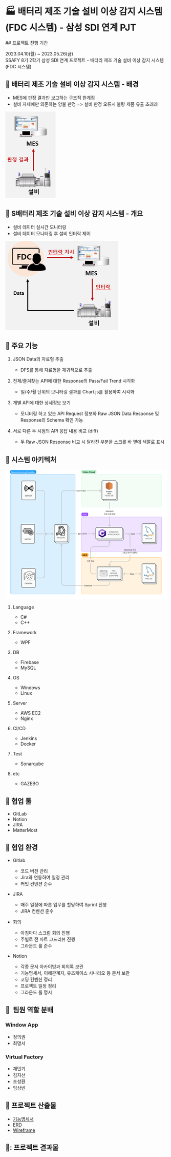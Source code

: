 # 🏭 배터리 제조 기술 설비 이상 감지 시스템(FDC 시스템) - 삼성 SDI 연계 PJT

## 프로젝트 진행 기간

2023.04.10(월) ~ 2023.05.26(금)  
SSAFY 8기 2학기 삼성 SDI 연계 프로젝트 - 배터리 제조 기술 설비 이상 감지 시스템(FDC 시스템)

## 🚩 배터리 제조 기술 설비 이상 감지 시스템 - 배경

- MES에 판정 결과만 보고하는 구조적 한계점
- 설비 자체에만 의존하는 양불 판정 => 설비 판정 오류시 불량 제품 유출 초래래

![image.png](./image.png)


## 🚩 S배터리 제조 기술 설비 이상 감지 시스템 - 개요

- 설비 데이터 실시간 모니터링
- 설비 데이터 모니터링 후 설비 인터락 제어

![image-1.png](./image-1.png)


## 🚩 주요 기능

1. JSON Data의 자료형 추출

   - DFS를 통해 자료형을 재귀적으로 추출

2. 전체/즐겨찾는 API에 대한 Response의 Pass/Fail Trend 시각화

   - 일/주/월 단위의 모니터링 결과를 Chart.js를 활용하여 시각화

3. 개별 API에 대한 상세정보 보기

   - 모니터링 하고 있는 API Request 정보와 Raw JSON Data Response 및 Response의 Schema 확인 가능

4. 서로 다른 두 시점의 API 응답 내용 비교 (diff)

   - 두 Raw JSON Response 비교 시 달라진 부분을 스크롤 바 옆에 색깔로 표시


## 🚩 시스템 아키텍처


![image-2.png](./image-2.png)


1. Language

   - C#
   - C++

2. Framework

   - WPF

3. DB

   - Firebase
   - MySQL

4. OS

   - Windows
   - Linux

5. Server

   - AWS EC2
   - Nginx

6. CI/CD

   - Jenkins
   - Docker

7. Test

   - Sonarqube

8. etc

   - GAZEBO



## 🙆 협업 툴


- GitLab
- Notion
- JIRA
- MatterMost



## 🙆 협업 환경

- Gitlab
  - 코드 버전 관리
  - Jira와 연동하여 일정 관리
  - 커밋 컨벤션 준수

- JIRA
  - 매주 일정에 따른 업무를 할당하여 Sprint 진행
  - JIRA 컨벤션 준수

- 회의
  - 아침마다 스크럼 회의 진행
  - 주별로 전 파트 코드리뷰 진행
  - 그라운드 룰 준수

- Notion
  - 각종 문서 아카이빙과 회의록 보관
  - 기능명세서, 이해관계자, 유즈케이스 시나리오 등 문서 보관
  - 코딩 컨벤션 정리
  - 프로젝트 일정 정리
  - 그라운드 룰 명시


## 🙆  팀원 역할 분배


### Window App

- 정의권
- 최명서

### Virtual Factory

- 채민기
- 김지선
- 조성환
- 임상빈


## 🚩 프로젝트 산출물


- [기능명세서](https://www.notion.so/d1bcb42a033d46c7838edb56479709e6)
- [ERD](https://www.erdcloud.com/d/Tvv7ZHNJaBfunhA4R)
- [Wireframe](https://www.figma.com/file/O4j5CtW00BeuhHcqGGodPV/%EB%B0%B0%ED%84%B0%EB%A6%AC-%EC%A0%9C%EC%A1%B0-%EC%84%A4%EB%B9%84-%EC%9D%B4%EC%83%81-%EA%B0%90%EC%A7%80-%EC%8B%9C%EC%8A%A4%ED%85%9C-%EA%B5%AC%EC%B6%95?node-id=1-3&t=Y9BnjpzipoTmGEQo-0)

## 🚩: 프로젝트 결과물

